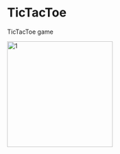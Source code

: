 # TicTacToe
TicTacToe game

<img width="246" alt="1" src="https://user-images.githubusercontent.com/51817049/86132006-0316d700-baef-11ea-9b51-e5a1b520494d.PNG">

